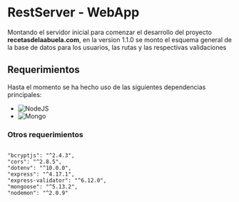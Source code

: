 # RestServer - WebApp

Montando el servidor inicial para comenzar el desarrollo del proyecto **recetasdelaabuela.com**, en la version 1.1.0 se monto el esquema general de la base de datos para los usuarios, las rutas y las respectivas validaciones

## Requerimientos

Hasta el momento se ha hecho uso de las siguientes dependencias principales:

- <img alt="NodeJS" src="https://img.shields.io/badge/NodeJS%20-%23092E20.svg?&style=for-the-badge&logo=javascript&logoColor=white"/>

- <img alt="Mongo" src="https://img.shields.io/badge/MongoDB%20-%234ea94b.svg?&style=for-the-badge&logo=mongodb&logoColor=white"/>

### Otros requerimientos

```

"bcryptjs": "^2.4.3",
"cors": "^2.8.5",
"dotenv": "^10.0.0",
"express": "^4.17.1",
"express-validator": "^6.12.0",
"mongoose": "^5.13.2",
"nodemon": "^2.0.9"

```